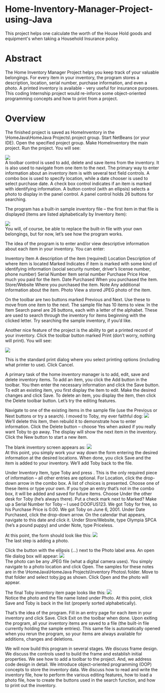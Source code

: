 # Home-Inventory-Manager-Project-using-Java
This project helps one calculate the worth of the House Hold goods and equipment's when taking a Household Insurance policy.

# Abstract
The Home Inventory Manager Project helps you keep track of your valuable belongings. For every item in your inventory, the program stores a description, location, serial number, purchase information, and even a photo. A printed inventory is available - very useful for insurance purposes. This coding Internship project would re-inforce some object-oriented programming concepts and how to print from a project.

# Overview
The finished project is saved as HomeInventory in the \HomeJava\HomeJava Projects\ project
group. Start NetBeans (or your IDE). Open the specified project group. Make HomeInventory the
main project. Run the project. You will see:

<img src="1.png">
<br>
A toolbar control is used to add, delete and save items from the inventory. It is also used to
navigate from one item to the next. The primary way to enter information about an inventory item is
with several text field controls. A combo box is used to specify location, while a date chooser is
used to select purchase date. A check box control indicates if an item is marked with identifying
information. A button control (with an ellipsis) selects a photo to display in the panel control. A
panel control holds 26 buttons for searching.

The program has a built-in sample inventory file – the first item in that file is displayed (items are
listed alphabetically by Inventory Item):

<img src="2.png">
<br>
You will, of course, be able to replace the built-in file with your own belongings, but for now, let’s
see how the program works.

The idea of the program is to enter and/or view descriptive information about each item in your
inventory. You can enter:

Inventory Item    A description of the item (required)
Location          Description of where item is located
Marked            Indicates if item is marked with some kind of identifying
                  information (social security number, driver’s license number,
                  phone number)
Serial Number     Item serial number
Purchase Price    How much you paid for the item.
Date Purchased    When you purchased the item.
Store/Website     Where you purchased the item.
Note              Any additional information about the item.
Photo             View a stored JPEG photo of the item.

On the toolbar are two buttons marked Previous and Next. Use these to move from one item to the
next. The sample file has 10 items to view. In the Item Search panel are 26 buttons, each with a
letter of the alphabet. These are used to search through the inventory for items beginning with the
clicked letter. Try searching the sample inventory, if you’d like.

Another nice feature of the project is the ability to get a printed record of your inventory. Click the
toolbar button marked Print (don’t worry, nothing will print). You will see:

<img src="3.png">
<br>

This is the standard print dialog where you select printing options (including what printer to use).
Click Cancel.

A primary task of the home inventory manager is to add, edit, save and delete inventory items. To add
an item, you click the Add button in the toolbar. You then enter the necessary information and click the
Save button. To edit an existing item, you first display the item to edit. Make the desired changes and
click Save. To delete an item, you display the item, then click the Delete toolbar button. Let’s try the
editing features.

Navigate to one of the existing items in the sample file (use the Previous or Next buttons or try a
search). I moved to Toby, my ever faithful dog:
<img src="4.png">
<br>
We’ll delete this item, then rebuild it to demonstrate how to enter information. Click the Delete
button – choose Yes when asked if you really want Toby to go away. The display will show the
next item in the inventory. Click the New button to start a new item.

The blank inventory screen appears as:
<img src="5.png">
<br>
At this point, you simply work your way down the form entering the desired information at the
desired locations. When done, you click Save and the item is added to your inventory. We’ll add
Toby back to the file.

Under Inventory Item, type Toby and press <Enter>. This is the only required piece of information
– all other entries are optional. For Location, click the drop-down arrow in the combo box. A list of
choices is presented. Choose one of these items or type your own. If you type an entry that’s not in the
combo box, it will be added and saved for future items. Choose Under the other desk for Toby (he’s
always there). Put a check mark next to Marked? Make up a Serial Number for Toby – I used
DOOFUS123. We got Toby for free, so his Purchase Price is 0.00. We got Toby on June 6, 2001.
Under Date Purchased, click the drop-down arrow. On the calendar that appears, navigate to this
date and click it. Under Store/Website, type Olympia SPCA (he’s a pound puppy) and under Note,
type Priceless.
  
At this point, the form should look like this:
<img src="6.png">
<br>
  The last step is adding a photo.

Click the button with the ellipsis (…) next to the Photo label area. An open file dialog box will
appear:
 <img src="7.png">
<br>
The photo can be any JPEG file (what a digital camera uses). You simply navigate to a photo
location and click Open. The samples for these notes are in the \HomeJava\HomeJava
Projects\Inventory Photos\ folder. Move to that folder and select toby.jpg as shown. Click Open
and the photo will appear.
  
The final Toby inventory item page looks like this:
<img src="8.png">
<br>
  Notice the photo and the file name listed under Photo. At this point, click Save and Toby is back in
  the list (properly sorted alphabetically).
  
That’s the idea of the program. Fill in an entry page for each item in your inventory and click Save.
Click Exit on the toolbar when done. Upon exiting the program, all your inventory items are saved to
a file (the built-in file currently holding the sample entries). This same file is automatically opened
when you rerun the program, so your items are always available for additions, changes and deletions.

We will now build this program in several stages. We discuss frame design. We discuss the controls
used to build the frame and establish initial properties. We see how to add a toolbar to the project.
And, we address code design in detail. We introduce object-oriented programming (OOP) concepts
to store the inventory data. We discuss how to read and write the inventory file, how to perform the
various editing features, how to load a photo file, how to create the buttons used in the search
function, and how to print out the inventory.
  
